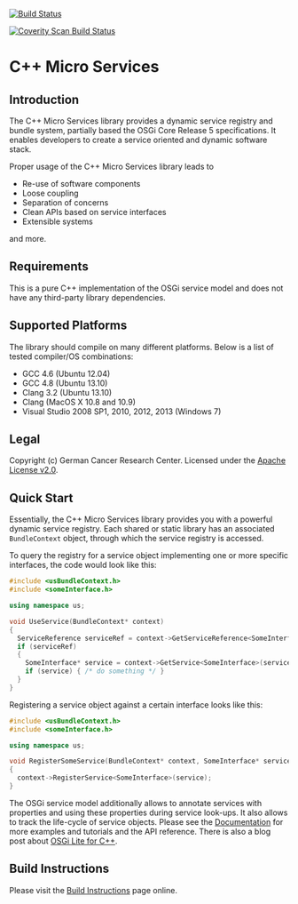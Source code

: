 [![Build Status](https://secure.travis-ci.org/saschazelzer/CppMicroServices.png)](http://travis-ci.org/saschazelzer/CppMicroServices)

[![Coverity Scan Build Status](https://scan.coverity.com/projects/1329/badge.svg)](https://scan.coverity.com/projects/1329)

C++ Micro Services
==================

Introduction
------------

The C++ Micro Services library provides a dynamic service registry and bundle system,
partially based the OSGi Core Release 5 specifications. It enables developers to create
a service oriented and dynamic software stack.

Proper usage of the C++ Micro Services library leads to

  - Re-use of software components
  - Loose coupling
  - Separation of concerns
  - Clean APIs based on service interfaces
  - Extensible systems

and more.

Requirements
------------

This is a pure C++ implementation of the OSGi service model and does not have any third-party
library dependencies.

Supported Platforms
-------------------

The library should compile on many different platforms. Below is a list of tested compiler/OS combinations:

  - GCC 4.6 (Ubuntu 12.04)
  - GCC 4.8 (Ubuntu 13.10)
  - Clang 3.2 (Ubuntu 13.10)
  - Clang (MacOS X 10.8 and 10.9)
  - Visual Studio 2008 SP1, 2010, 2012, 2013 (Windows 7)

Legal
-----

Copyright (c) German Cancer Research Center. Licensed under the [Apache License v2.0][apache_license].

Quick Start
-----------

Essentially, the C++ Micro Services library provides you with a powerful dynamic service registry.
Each shared or static library has an associated `BundleContext` object, through which the service
registry is accessed.

To query the registry for a service object implementing one or more specific interfaces, the code
would look like this:

```cpp
#include <usBundleContext.h>
#include <someInterface.h>

using namespace us;

void UseService(BundleContext* context)
{
  ServiceReference serviceRef = context->GetServiceReference<SomeInterface>();
  if (serviceRef)
  {
    SomeInterface* service = context->GetService<SomeInterface>(serviceRef);
    if (service) { /* do something */ }
  }
}
```

Registering a service object against a certain interface looks like this:

```cpp
#include <usBundleContext.h>
#include <someInterface.h>

using namespace us;

void RegisterSomeService(BundleContext* context, SomeInterface* service)
{
  context->RegisterService<SomeInterface>(service);
}
```

The OSGi service model additionally allows to annotate services with properties and using these
properties during service look-ups. It also allows to track the life-cycle of service objects.
Please see the [Documentation](http://cppmicroservices.org/doc_latest/index.html) for more
examples and tutorials and the API reference. There is also a blog post about
[OSGi Lite for C++](http://blog.cppmicroservices.org/2012/04/15/osgi-lite-for-c++).

Build Instructions
------------------

Please visit the [Build Instructions][bi_master] page online.

[bi_master]: http://cppmicroservices.org/doc_latest/BuildInstructions.html
[apache_license]: http://www.apache.org/licenses/LICENSE-2.0
